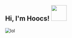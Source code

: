 <h2> Hi, I'm Hoocs! <img src="https://media.giphy.com/media/ZcRPHTiIZ5zx8QZYJx/source.gif" width="50"></h2>

![lol](https://camo.githubusercontent.com/1236c652f93862299eeebc5c6a7b25b73d2be80c/68747470733a2f2f6170692e616c6578666c69706e6f74652e6465762f6368616c6c656e67653f746578743d4d6164652b796f752b726561642c2b6c6f6c2669636f6e3d3130)
